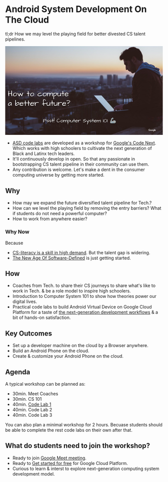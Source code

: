 # Android System Development On The Cloud
tl;dr How we may level the playing field for better divested CS talent pipelines.

![Compute A Better Future](https://raw.githubusercontent.com/Alwin-Lin/asd-codelabs/main/res/computeAFuture.png "computeAFutute")

- [ASD code labs](codelabs.md) are developed as a workshop for
[Google's Code Next](https://codenext.withgoogle.com/). Which works with
high schoolers to cultivate the next generation of Black and Latinx tech leaders.
- It'll continuously develop in open. So that any passionate in bootstrapping CS talent
pipeline in their community can use them.
- Any contribution is welcome. Let's make a dent in the consumer computing universe by getting more started.

## Why
- How may we expand the future diversified talent pipeline for Tech.?
- How can we level the playing field by removing the entry barriers? What if students do not need a powerful computer?
- How to work from anywhere easier?

### Why Now
Because
- [CS-literacy is a skill in high demand](https://samlin001.medium.com/stay-open-push-forward-a64ef27c91f0).
But the talent gap is widering.
- [The New Age Of Software-Defined](https://samlin001.medium.com/the-new-age-of-software-defined-2ae97c6d3281)
is just getting started.

## How
- Coaches from Tech. to share their CS journeys to share what's like to work in
Tech. & be a role model to inspire high schoolers.
- Introduction to Computer System 101 to show how theories power our digital lives.
- Practical code labs to build Android Virtual Device on Google Cloud Platform
for a taste of [the next-generation development workflows](https://medium.com/geekculture/wwdc21-minority-report-ac4b531a0035)
& a bit of hands-on satisfaction.

## Key Outcomes
- Set up a developer machine on the cloud by a Browser anywhere.
- Build an Android Phone on the cloud.
- Create & customize your Android Phone on the cloud.

## Agenda
A typical workshop can be planned as:
- 30min. Meet Coaches
- 30min. CS 101
- 40min. [Code Lab 1](/codelab1/)
- 40min. Code Lab 2
- 40min. Code Lab 3

You can also plan a minimal workshop for 2 hours. Becuase students should be
able to complete the rest code labs on their own after that.

## What do students need to join the workshop?
- Ready to join [Google Meet meeting](https://apps.google.com/meet/).
- Ready to [Get started for free](https://cloud.google.com/pricing) for Google
Cloud Platform.
- Curious to learn & interst to explore next-generation computing system
development model.
